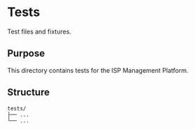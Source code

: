 # Tests

Test files and fixtures.

## Purpose

This directory contains tests for the ISP Management Platform.

## Structure

```
tests/
├── ...
└── ...
```
